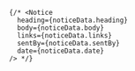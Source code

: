       {/* <Notice
        heading={noticeData.heading}
        body={noticeData.body}
        links={noticeData.links}
        sentBy={noticeData.sentBy}
        date={noticeData.date}
      /> */}